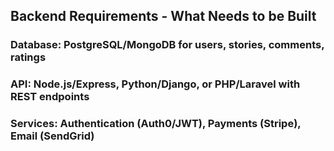 ## Backend Requirements - What Needs to be Built
### Database: PostgreSQL/MongoDB for users, stories, comments, ratings
### API: Node.js/Express, Python/Django, or PHP/Laravel with REST endpoints
### Services: Authentication (Auth0/JWT), Payments (Stripe), Email (SendGrid)
